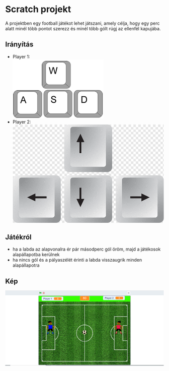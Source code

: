 # Scratch projekt
A projektben egy football játékot lehet játszani, amely célja, hogy egy perc alatt minél több pontot szerezz és minél több gólt rúgj az ellenfél kapujába.

## Irányítás
- Player 1: <br />
  ![wasd keys image](wasdKeys.png)
- Player 2: <br />
  ![arraw keys image](arrowKeys.png)

## Játékról
- ha a labda az alapvonalra ér pár másodperc gól öröm, majd a játékosok alapállapotba kerülnek
- ha nincs gól és a pályaszélét érinti a labda visszaugrik minden alapállapotra

## Kép

![Játék kinézete](scratch.png)

